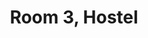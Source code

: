 ---
basin: 'Yes'
cudn: true
floor: Ground
grade: 7
images:
- /room_database/images/h/h3_1.jpg
- /room_database/images/h/h3_2.jpg
living_room: 'Yes'
location: Hostel
name: '3'
network: Wired and Wireless
title: Room 3, Hostel
---